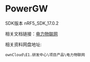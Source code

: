 # PowerGW 



SDK版本  nRF5_SDK_17.0.2

相关文档链接：[电力物联网](https://spidersens.ddns.net:18090/pages/viewpage.action?pageId=46957233)

相关资料网盘地址:

```
ownCloud\E1.研发中心\项目产品\电力物联网
```

